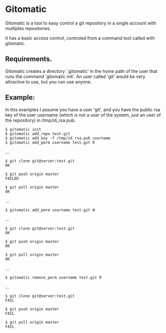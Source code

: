 # Gitomatic

Gitomatic is a tool to easy control a git repository in a single account with multiples repositories.

It has a basic access control, controled from a command tool called with gitomatic.


## Requirements.

Gitomatic creates a directory '.gitomatic' in the home path of the user that runs the command 'gitomatic init'. An user called 'git' would be very attractive to use, but you can use anyone.


## Example:

In this examples I assume you have a user 'git', and you have the public rsa key of the user username (which is not a user of the system, just an user of the repository) in /tmp/id_rsa.pub.


    $ gitomatic init
    $ gitomatic add_repo test.git
    $ gitomatic add_key -f /tmp/id_rsa.pub username
    $ gitomatic add_perm username test.git R

...

    $ git clone git@server:test.git
    OK

    $ git push origin master
    FAILED

    $ git pull origin master
    OK

...

    $ gitomatic add_perm username test.git W

...

    $ git clone git@server:test.git
    OK

    $ git push origin master
    OK

    $ git pull origin master
    OK

...

    $ gitomatic remove_perm username test.git R

...

    $ git clone git@server:test.git
    FAIL

    $ git push origin master
    FAIL

    $ git pull origin master
    FAIL
